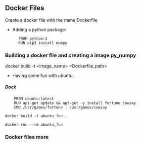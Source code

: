 

##  Docker Files

Create a docker file with the name Dockerfile

- Adding a python package:
```
      FROM python:3
      RUN pip3 install numpy
```

### Building a docker file and creating a image py_numpy
docker build -t  <image_name> <Dockerfile_path>
  
- Having  some fun with ubuntu:
##### Dock
```
	FROM ubuntu:latest 
	RUN apt-get update && apt-get -y install fortune cowsay 
	CMD /usr/games/fortune | /usr/games/cowsay
```

`docker build -t ubuntu_fun .`

`docker run --rm ubuntu_fun`
### Docker files more
<!--stackedit_data:
eyJoaXN0b3J5IjpbMTkxMjAxMjA1NywtMTY1NjA2NDY2NV19
-->